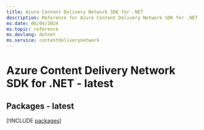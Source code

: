 ```yaml
---
title: Azure Content Delivery Network SDK for .NET
description: Reference for Azure Content Delivery Network SDK for .NET
ms.date: 06/04/2024
ms.topic: reference
ms.devlang: dotnet
ms.service: contentdeliverynetwork
---
```

# Azure Content Delivery Network SDK for .NET - latest
## Packages - latest
[!INCLUDE [packages](content-delivery-network-index.md)]